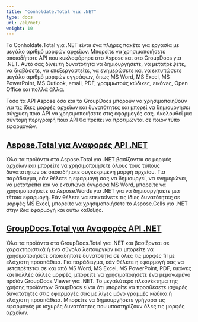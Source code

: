 ```yaml
---
title: "Conholdate.Total για .NET"
type: docs
url: /el/net/
weight: 10
---
```


Το Conholdate.Total για .NET είναι ένα πλήρες πακέτο για εργασία με μεγάλο αριθμό μορφών αρχείων. Μπορείτε να χρησιμοποιήσετε οποιοδήποτε API που κυκλοφόρησε στο Aspose και στο GroupDocs για .NET. Αυτό σας δίνει τη δυνατότητα να δημιουργήσετε, να μετατρέψετε, να διαβάσετε, να επεξεργαστείτε, να ενημερώσετε και να εκτυπώσετε μεγάλο αριθμό μορφών εγγράφων, όπως MS Word, MS Excel, MS PowerPoint, MS Outlook, email, PDF, γραμμωτούς κώδικες, εικόνες, Open Office και πολλά άλλα. 

Τόσο τα API Aspose όσο και τα GroupDocs μπορούν να χρησιμοποιηθούν για τις ίδιες μορφές αρχείων και δυνατότητες και μπορεί να δημιουργήσει σύγχυση ποια API να χρησιμοποιήσετε στις εφαρμογές σας. Ακολουθεί μια σύντομη περιγραφή ποια API θα πρέπει να προτιμώνται σε ποιον τύπο εφαρμογών.

## [Aspose.Total για Αναφορές API .NET](/aspose-total-for-net/)

Όλα τα προϊόντα στο Aspose.Total για .NET βασίζονται σε μορφές αρχείων και μπορείτε να χρησιμοποιήσετε όλους τους τύπους δυνατοτήτων σε οποιαδήποτε συγκεκριμένη μορφή αρχείου. Για παράδειγμα, εάν θέλετε η εφαρμογή σας να δημιουργεί, να ενημερώνει, να μετατρέπει και να εκτυπώνει έγγραφα MS Word, μπορείτε να χρησιμοποιήσετε το Aspose.Words για .NET για να δημιουργήσετε μια τέτοια εφαρμογή. Εάν θέλετε να επεκτείνετε τις ίδιες δυνατότητες σε μορφές MS Excel, μπορείτε να χρησιμοποιήσετε το Aspose.Cells για .NET στην ίδια εφαρμογή και ούτω καθεξής.

## [GroupDocs.Total για Αναφορές API .NET](/groupdocs-total-for-net/)

Όλα τα προϊόντα στο GroupDocs.Total για .NET και βασίζονται σε χαρακτηριστικά ή ένα σύνολο λειτουργιών και μπορείτε να χρησιμοποιήσετε οποιαδήποτε δυνατότητα σε όλες τις μορφές fil με ελάχιστη προσπάθεια. Για παράδειγμα, εάν θέλετε η εφαρμογή σας να μετατρέπεται σε και από MS Word, MS Excel, MS PowerPoint, PDF, εικόνες και πολλές άλλες μορφές, μπορείτε να χρησιμοποιήσετε ένα μεμονωμένο προϊόν GroupDocs.Viewer για .NET. Το μεγαλύτερο πλεονέκτημα της χρήσης προϊόντων GroupDocs είναι ότι μπορείτε να προσθέσετε ισχυρές δυνατότητες στις εφαρμογές σας με λίγες μόνο γραμμές κώδικα ή ελάχιστη προσπάθεια. Μπορείτε να δημιουργήσετε γρήγορα τις εφαρμογές με ισχυρές δυνατότητες που υποστηρίζουν όλες τις μορφές αρχείων.
